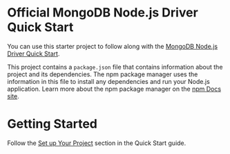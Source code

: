Official MongoDB Node.js Driver Quick Start
===========================================

You can use this starter project to follow along with the
[MongoDB Node.js Driver Quick Start](https://www.mongodb.com/docs/drivers/node/v4.2/quick-start/).

This project contains a `package.json` file that contains information
about the project and its dependencies. The npm package manager uses the
information in this file to install any dependencies and run your Node.js
application. Learn more about the npm package manager on the [npm Docs
site](https://docs.npmjs.com/about-npm).


Getting Started
===============

Follow the [Set up Your Project](https://www.mongodb.com/docs/drivers/node/v4.2/quick-start/#set-up-your-project)
section in the Quick Start guide.

